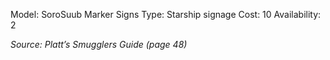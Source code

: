 Model: SoroSuub Marker Signs
Type: Starship signage
Cost: 10
Availability: 2

*Source: Platt’s Smugglers Guide (page 48)*